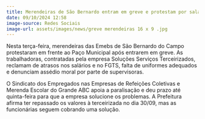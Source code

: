 ```yaml
---
title: Merendeiras de São Bernardo entram em greve e protestam por salários atrasados
date: 09/10/2024 12:58
image-source: Redes Sociais
image-url: assets/images/news/greve merendeiras 16 x 9 .jpg
---
```


Nesta terça-feira, merendeiras das Emebs de São Bernardo do Campo protestaram em frente ao Paço Municipal após entrarem em greve. As trabalhadoras, contratadas pela empresa Soluções Serviços Terceirizados, reclamam de atrasos nos salários e no FGTS, falta de uniformes adequados e denunciam assédio moral por parte de supervisoras.

O Sindicato dos Empregados nas Empresas de Refeições Coletivas e Merenda Escolar do Grande ABC apoia a paralisação e deu prazo até quinta-feira para que a empresa solucione os problemas. A Prefeitura afirma ter repassado os valores à terceirizada no dia 30/09, mas as funcionárias seguem cobrando uma solução.